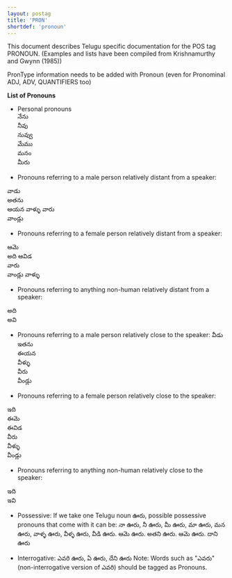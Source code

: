 ```yaml
---
layout: postag
title: 'PRON'
shortdef: 'pronoun'
---
```


This document describes Telugu specific documentation for the POS tag PRONOUN.
(Examples and lists have been compiled from Krishnamurthy and Gwynn (1985))

PronType information needs to be added with Pronoun (even for Pronominal ADJ, ADV, QUANTIFIERS too)

**List of Pronouns**

* Personal pronouns  
నేను  
నీవు  
నువ్వు  
మేము  
మనం  
మీరు  

* Pronouns referring to a male person relatively distant from a speaker:

వాడు  
అతను  
ఆయన 
వాళ్ళు 
వారు  
వాండ్లు  

* Pronouns referring to a female person relatively distant from a speaker:

ఆమె  
అది 
ఆవిడ  
వారు  
వాండ్లు 
వాళ్ళు  

* Pronouns referring to anything non-human relatively distant from a speaker:

అది   
అవి 

* Pronouns referring to a male person relatively close to the speaker:
వీడు  
ఇతను  
ఈయన    
వీళ్ళు  
వీరు  
వీండ్లు  

* Pronouns referring to a female person relatively close to the speaker:
   
ఇది  
ఈమె  
ఈవిడ  
వీరు  
వీళ్ళు  
వీండ్లు  

* Pronouns referring to anything non-human relatively close to the speaker:

ఇది  
ఇవి

* Possessive:
If we take one Telugu noun ఊరు, possible possessive pronouns that come with it can be:
నా ఊరు, నీ ఊరు, మీ ఊరు, మా ఊరు, మన ఊరు, వాళ్ళ ఊరు, వీళ్ళ ఊరు, వీడి ఊరు. ఆమె ఊరు. అతని ఊరు. ఆమె ఊరు. దాని ఊరు

* Interrogative:
ఎవరి ఊరు, ఏ ఊరు, దేని ఊరు
Note: Words such as "ఎవరు" (non-interrogative version of ఎవరి)  should be tagged as Pronouns. 

 


